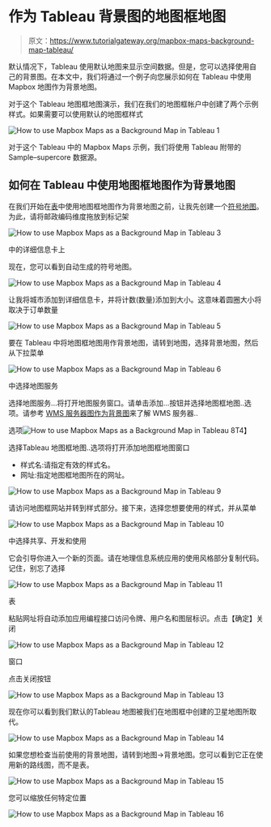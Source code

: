 # 作为 Tableau 背景图的地图框地图

> 原文：<https://www.tutorialgateway.org/mapbox-maps-background-map-tableau/>

默认情况下，Tableau 使用默认地图来显示空间数据。但是，您可以选择使用自己的背景图。在本文中，我们将通过一个例子向您展示如何在 Tableau 中使用 Mapbox 地图作为背景地图。

对于这个 Tableau 地图框地图演示，我们在我们的地图框帐户中创建了两个示例样式。如果需要可以使用默认的地图框样式

![How to use Mapbox Maps as a Background Map in Tableau 1](img/1d90b2d7521ccfc6aad35704aec10d4c.png)

对于这个 Tableau 中的 Mapbox Maps 示例，我们将使用 Tableau 附带的 Sample–supercore 数据源。

## 如何在 Tableau 中使用地图框地图作为背景地图

在我们开始在[表](https://www.tutorialgateway.org/tableau/)中使用地图框地图作为背景地图之前，让我先创建一个[符号地图](https://www.tutorialgateway.org/how-to-create-a-map-in-tableau/)。为此，请将邮政编码维度拖放到标记架

![How to use Mapbox Maps as a Background Map in Tableau 3](img/f9fd0d5f48a7bdca679a5aec5473571e.png)

中的详细信息卡上

现在，您可以看到自动生成的符号地图。

![How to use Mapbox Maps as a Background Map in Tableau 4](img/305c90ace3251141b917040eed0fa7c2.png)

让我将城市添加到详细信息卡，并将计数(数量)添加到大小。这意味着圆圈大小将取决于订单数量

![How to use Mapbox Maps as a Background Map in Tableau 5](img/23f24dad1f3bab817a2cd46fa7211547.png)

要在 Tableau 中将地图框地图用作背景地图，请转到地图，选择背景地图，然后从下拉菜单

![How to use Mapbox Maps as a Background Map in Tableau 6](img/8589dd80749a18eb5103df730a7e1ad3.png)

中选择地图服务

选择地图服务…将打开地图服务窗口。请单击添加…按钮并选择地图框地图..选项。请参考 [WMS 服务器图作为背景图](https://www.tutorialgateway.org/wms-server-map-as-a-background-map-in-tableau/)来了解 WMS 服务器..

选项![How to use Mapbox Maps as a Background Map in Tableau 8](img/ae39a9eeaf769cd251eb1faf98c39268.png)T4】

选择Tableau 地图框地图..选项将打开添加地图框地图窗口

*   样式名:请指定有效的样式名。
*   网址:指定地图框地图所在的网址。

![How to use Mapbox Maps as a Background Map in Tableau 9](img/8d4a738d4d4e7610138bf38390f4f89a.png)

请访问地图框网站并转到样式部分。接下来，选择您想要使用的样式，并从菜单

![How to use Mapbox Maps as a Background Map in Tableau 10](img/99eeb21e570493fe9664539d18a48715.png)

中选择共享、开发和使用

它会引导你进入一个新的页面。请在地理信息系统应用的使用风格部分复制代码。记住，别忘了选择

![How to use Mapbox Maps as a Background Map in Tableau 11](img/2973bbc8c1874bfacf4dafb3ba0167e3.png)

表

粘贴网址将自动添加应用编程接口访问令牌、用户名和图层标识。点击【确定】关闭

![How to use Mapbox Maps as a Background Map in Tableau 12](img/92c9e995ec80de2ed0b43c9cf5933c4d.png)

窗口

点击关闭按钮

![How to use Mapbox Maps as a Background Map in Tableau 13](img/a93efa1c3c9fd91e51eaf52b6cc73760.png)

现在你可以看到我们默认的Tableau 地图被我们在地图框中创建的卫星地图所取代。

![How to use Mapbox Maps as a Background Map in Tableau 14](img/63cdbe30a8fe34002576e2c1181a93c9.png)

如果您想检查当前使用的背景地图，请转到地图->背景地图。您可以看到它正在使用新的路线图，而不是表。

![How to use Mapbox Maps as a Background Map in Tableau 15](img/5e22e655420c1e7fde9e01c49eba9390.png)

您可以缩放任何特定位置

![How to use Mapbox Maps as a Background Map in Tableau 16](img/661db5559900e1c905b527ae1e438587.png)